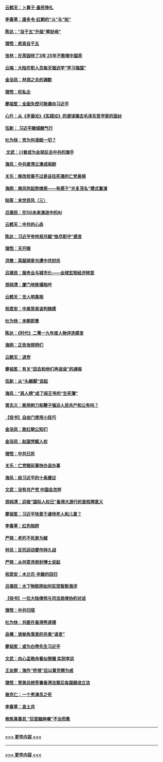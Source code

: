#### [云鹤天：卜算子‧垂死挣扎](../pages/nsc993/n11739956.md?t=12241156) 
#### [李春草：唐多令‧红朝的“斗”与“拍”](../pages/nsc993/n11739830.md?t=12241156) 
#### [陈达：“自干五”升级“牵妨母”](../pages/nsc993/n11739724.md?t=12241156) 
#### [理悟：悲哀自干五](../pages/nsc993/n11739547.md?t=12241156) 
#### [张林：在茶园待了3年 25年不敢喝中国茶](../pages/nsc993/n11739240.md?t=12241156) 
#### [云端：大陆在职人员每天强迫学“学习强国”](../pages/nsc993/n11738735.md?t=12241156) 
#### [金浴凤：林郑之夫的渊默](../pages/nsc993/n11737735.md?t=12241156) 
#### [理悟：叹私企](../pages/nsc993/n11737715.md?t=12241156) 
#### [廖祖笙：全面失控可能袭向习近平](../pages/nsc993/n11737704.md?t=12241156) 
#### [心升：从《矛盾论》《实践论》的谬误揭去毛泽东哲学家的面纱](../pages/nsc993/n11736962.md?t=12241156) 
#### [伍新： 习近平赌城赌气行](../pages/nsc993/n11736929.md?t=12241156) 
#### [吐为快：党为何凌蹈一切？](../pages/nsc993/n11736915.md?t=12241156) 
#### [ 文武：川普成为全球反击中共的旗手](../pages/nsc993/n11736882.md?t=12241156) 
#### [海风：中共废港立澳成闹剧](../pages/nsc993/n11735857.md?t=12241156) 
#### [关乐：修改校章不过是自往死凑的亡党臭棋](../pages/nsc993/n11735097.md?t=12241156) 
#### [海网：南风吹起势燎原——有感于“光复茂名”模式重演](../pages/nsc993/n11732308.md?t=12241156) 
#### [陆客：末世民风（三）](../pages/nsc993/n11732211.md?t=12241156) 
#### [吕锡民：在5G未来演进中的AI](../pages/nsc993/n11730010.md?t=12241156) 
#### [云鹤天：中共的心态](../pages/nsc993/n11729906.md?t=12241156) 
#### [陈达：习近平夸林郑月娥“恪尽职守”感言](../pages/nsc993/n11729881.md?t=12241156) 
#### [理悟：天开眼](../pages/nsc993/n11729699.md?t=12241156) 
#### [洪微：英超球星也遭中共封杀](../pages/nsc993/n11727243.md?t=12241156) 
#### [吕锡民：服务业与城市化——全球宏观经济转型](../pages/nsc993/n11725845.md?t=12241156) 
#### [郑纯清：厦门地铁塌陷吟](../pages/nsc993/n11725813.md?t=12241156) 
#### [云鹤天：世人明真相](../pages/nsc993/n11725621.md?t=12241156) 
#### [祝君安：中美贸易谈判随感](../pages/nsc993/n11725609.md?t=12241156) 
#### [吐为快：末朝即景](../pages/nsc993/n11723365.md?t=12241156) 
#### [陈达：《时代》二零一九年度人物评选感言](../pages/nsc993/n11723337.md?t=12241156) 
#### [海网：正告张晓明们](../pages/nsc993/n11723228.md?t=12241156) 
#### [云鹤天：退党](../pages/nsc993/n11723056.md?t=12241156) 
#### [廖祖笙：有关“回去和他们再谈谈”的通报](../pages/nsc993/n11722442.md?t=12241156) 
#### [伍新：从“头踢脚”说起](../pages/nsc993/n11722429.md?t=12241156) 
#### [海风：“恶人榜”成了阎王爷的“生死簿”](../pages/nsc993/n11722272.md?t=12241156) 
#### [胥志义：能用剌刀和鞭子强迫人民共产和公有吗？](../pages/nsc993/n11720569.md?t=12241156) 
#### [【投书】自由门使用小技巧](../pages/nsc993/n11720180.md?t=12241156) 
#### [金浴凤：致红朝公知们](../pages/nsc993/n11720563.md?t=12241156) 
#### [金浴凤：赵国党赋人权](../pages/nsc993/n11720533.md?t=12241156) 
#### [理悟：中共已死](../pages/nsc993/n11720233.md?t=12241156) 
#### [关乐：亡党眼前事快办该办事](../pages/nsc993/n11719160.md?t=12241156) 
#### [海风：给习近平的十条建议](../pages/nsc993/n11717616.md?t=12241156) 
#### [文武：没有共产党 中国会怎样](../pages/nsc993/n11717584.md?t=12241156) 
#### [郑纯清：迎接“国际人权日”香港大游行的里程牌意义](../pages/nsc993/n11717417.md?t=12241156) 
#### [廖祖笙：习近平快意于虐待老人和儿童？](../pages/nsc993/n11715313.md?t=12241156) 
#### [李春草：红色陷阱](../pages/nsc993/n11715029.md?t=12241156) 
#### [严晓：老朽不死是为贼](../pages/nsc993/n11712910.md?t=12241156) 
#### [林忌：反抗运动要作持久战](../pages/nsc993/n11712623.md?t=12241156) 
#### [严晓：从何君尧册封博士说起](../pages/nsc993/n11712465.md?t=12241156) 
#### [祝君安：木兰花·辛酸的回归](../pages/nsc993/n11712381.md?t=12241156) 
#### [吕锡民：水下物联网如何实现智能海洋](../pages/nsc993/n11711158.md?t=12241156) 
#### [【投书】一位大陆律师与司法局律协的对话](../pages/nsc993/n11709675.md?t=12241156) 
#### [理悟：中共归宿](../pages/nsc993/n11710059.md?t=12241156) 
#### [吐为快：共匪在香港秀道德](../pages/nsc993/n11709979.md?t=12241156) 
#### [岳横：诡秘角落里的另类“语言”](../pages/nsc993/n11709792.md?t=12241156) 
#### [廖祖笙：或为白卷先生习近平](../pages/nsc993/n11708330.md?t=12241156) 
#### [文武：向心孟晚舟看似倒楣 实则幸运](../pages/nsc993/n11708236.md?t=12241156) 
#### [王友群：海外“侨领”应以黄克锵为戒](../pages/nsc993/n11706176.md?t=12241156) 
#### [理悟：贺美总统签署香港法案后各国跟进立法](../pages/nsc993/n11706853.md?t=12241156) 
#### [骆克仁：一个男演员之死](../pages/nsc993/n11706677.md?t=12241156) 
#### [李春草：哀土共](../pages/nsc993/n11706255.md?t=12241156) 
#### [修炼真善忍 “巨型脑肿瘤”不治而愈](../pages/nsc993/n11705340.md?t=12241156) 

----
#### [ >>> 更早内容 <<< ](../indexes/nsc993-earlier.md?t=12241156)

----
#### [ >>> 更早内容 <<< ](../indexes/nsc993-earlier.md)
